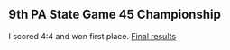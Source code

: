 ## 9th PA State Game 45 Championship

I scored 4:4 and won first place. [Final results](http://www.pscfchess.org/results/17080505.htm)

